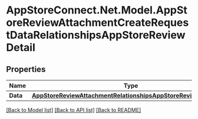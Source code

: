 # AppStoreConnect.Net.Model.AppStoreReviewAttachmentCreateRequestDataRelationshipsAppStoreReviewDetail

## Properties

Name | Type | Description | Notes
------------ | ------------- | ------------- | -------------
**Data** | [**AppStoreReviewAttachmentRelationshipsAppStoreReviewDetailData**](AppStoreReviewAttachmentRelationshipsAppStoreReviewDetailData.md) |  | 

[[Back to Model list]](../README.md#documentation-for-models) [[Back to API list]](../README.md#documentation-for-api-endpoints) [[Back to README]](../README.md)

